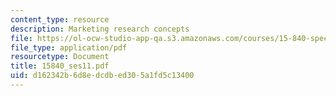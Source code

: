 ```yaml
---
content_type: resource
description: Marketing research concepts
file: https://ol-ocw-studio-app-qa.s3.amazonaws.com/courses/15-840-special-seminar-in-marketing-marketing-management-spring-2004/d162342b6d8edcdbed305a1fd5c13400_15840_ses11.pdf
file_type: application/pdf
resourcetype: Document
title: 15840_ses11.pdf
uid: d162342b-6d8e-dcdb-ed30-5a1fd5c13400
---
```

